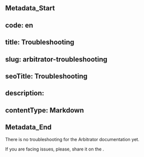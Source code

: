## Metadata_Start 
## code: en
## title: Troubleshooting 
## slug: arbitrator-troubleshooting 
## seoTitle: Troubleshooting 
## description:  
## contentType: Markdown 
## Metadata_End
There is no troubleshooting for the Arbitrator documentation yet.

If you are facing issues, please, share it on the .